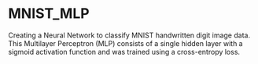 # MNIST_MLP
Creating a Neural Network to classify MNIST handwritten digit image data. This Multilayer Perceptron (MLP) consists of a single hidden layer with a sigmoid activation function and was trained using a cross-entropy loss.

